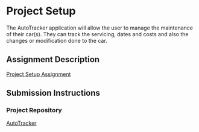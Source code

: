 # Project Setup
The AutoTracker application will allow the user to manage the maintenance of their car(s).  They can track the servicing, dates and costs and also the changes or modification done to the car.


## Assignment Description
[Project Setup Assignment](https://education.launchcode.org/liftoff/modules/assignments/project-setup)

## Submission Instructions

### Project Repository
[AutoTracker](https://github.com/Alexcuellar18/AutoTracker)
